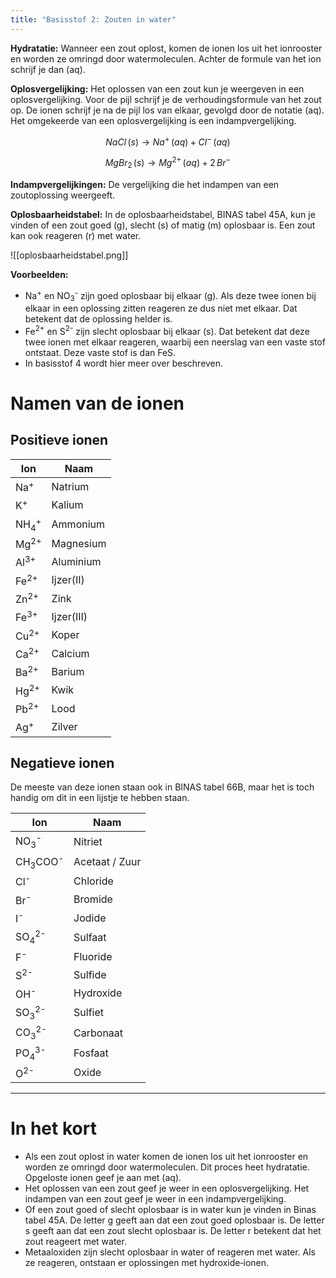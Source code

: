 ```yaml
---
title: "Basisstof 2: Zouten in water"
---
```

**Hydratatie:** Wanneer een zout oplost, komen de ionen los uit het ionrooster en worden ze omringd door watermoleculen. Achter de formule van het ion schrijf je dan (aq).

**Oplosvergelijking:** Het oplossen van een zout kun je weergeven in een oplosvergelijking. Voor de pijl schrijf je de verhoudingsformule van het zout op. De ionen schrijf je na de pijl los van elkaar, gevolgd door de notatie (aq). Het omgekeerde van een oplosvergelijking is een indampvergelijking.

$$
NaCl\,(s) \rightarrow Na^{+}\,(aq)+Cl^{-}\,(aq)
$$

$$
MgBr_{2}\,(s) \rightarrow Mg^{2+}\,(aq) + 2\,Br^{-}
$$

**Indampvergelijkingen:** De vergelijking die het indampen van een zoutoplossing weergeeft.

**Oplosbaarheidstabel:** In de oplosbaarheidstabel, BINAS tabel 45A, kun je vinden of een zout goed (g), slecht (s) of matig (m) oplosbaar is. Een zout kan ook reageren (r) met water.

![[oplosbaarheidstabel.png]]

**Voorbeelden:**
- Na<sup>+</sup> en NO<sub>3</sub><sup>-</sup> zijn goed oplosbaar bij elkaar (g). Als deze twee ionen bij elkaar in een oplossing zitten reageren ze dus niet met elkaar. Dat betekent dat de oplossing helder is.
- Fe<sup>2+</sup> en S<sup>2-</sup> zijn slecht oplosbaar bij elkaar (s). Dat betekent dat deze twee ionen met elkaar reageren, waarbij een neerslag van een vaste stof ontstaat. Deze vaste stof is dan FeS.
- In basisstof 4 wordt hier meer over beschreven.

# Namen van de ionen
## Positieve ionen

| Ion                        | Naam       |
| -------------------------- | ---------- |
| Na<sup>+</sup>             | Natrium    |
| K<sup>+</sup>              | Kalium     |
| NH<sub>4</sub><sup>+</sup> | Ammonium   |
| Mg<sup>2+</sup>            | Magnesium  |
| Al<sup>3+</sup>            | Aluminium  |
| Fe<sup>2+</sup>            | Ijzer(II)  |
| Zn<sup>2+</sup>            | Zink       |
| Fe<sup>3+</sup>            | Ijzer(III) |
| Cu<sup>2+</sup>            | Koper      |
| Ca<sup>2+</sup>            | Calcium    |
| Ba<sup>2+</sup>            | Barium     |
| Hg<sup>2+</sup>            | Kwik       |
| Pb<sup>2+</sup>            | Lood       |
| Ag<sup>+</sup>             | Zilver     |
## Negatieve ionen
De meeste van deze ionen staan ook in BINAS tabel 66B, maar het is toch handig om dit in een lijstje te hebben staan.

| Ion                           | Naam           |
| ----------------------------- | -------------- |
| NO<sub>3</sub><sup>-</sup>    | Nitriet        |
| CH<sub>3</sub>COO<sup>-</sup> | Acetaat / Zuur |
| Cl<sup>-</sup>                | Chloride       |
| Br<sup>-</sup>                | Bromide        |
| I<sup>-</sup>                 | Jodide         |
| SO<sub>4</sub><sup>2-</sup>   | Sulfaat        |
| F<sup>-</sup>                 | Fluoride       |
| S<sup>2-</sup>                | Sulfide        |
| OH<sup>-</sup>                | Hydroxide      |
| SO<sub>3</sub><sup>2-</sup>   | Sulfiet        |
| CO<sub>3</sub><sup>2-</sup>   | Carbonaat      |
| PO<sub>4</sub><sup>3-</sup>   | Fosfaat        |
| O<sup>2-</sup>                | Oxide          |

---
# In het kort
- Als een zout oplost in water komen de ionen los uit het ionrooster en worden ze omringd door watermoleculen. Dit proces heet hydratatie. Opgeloste ionen geef je aan met (aq).
- Het oplossen van een zout geef je weer in een oplosvergelijking. Het indampen van een zout geef je weer in een indampvergelijking.
- Of een zout goed of slecht oplosbaar is in water kun je vinden in Binas tabel 45A. De letter g geeft aan dat een zout goed oplosbaar is. De letter s geeft aan dat een zout slecht oplosbaar is. De letter r betekent dat het zout reageert met water.
- Metaaloxiden zijn slecht oplosbaar in water of reageren met water. Als ze reageren, ontstaan er oplossingen met hydroxide‑ionen.